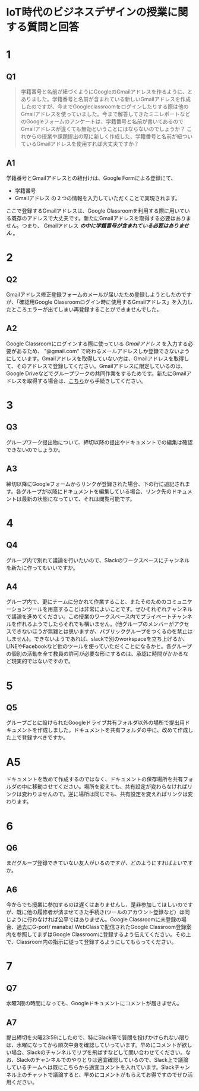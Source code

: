 # IoT時代のビジネスデザインの授業に関する質問と回答

# 1
## Q1
> 学籍番号と名前が紐づくようにGoogleのGmailアドレスを作るように、とありました。学籍番号と名前が含まれている新しいGmailアドレスを作成したのですが、今までGoogleclassroomをログインしたりする際は他のGmailアドレスを使っていました。今まで解答してきたミニレポートなどのGoogleフォームのアンケートは、学籍番号と名前が書いてあるのでGmailアドレスが違くても無効ということにはならないのでしょうか？
これからの授業や課題提出の際に新しく作成した、学籍番号と名前が紐ついているGmailアドレスを使用すれば大丈夫ですか？

## A1
学籍番号とGmailアドレスとの紐付けは、Google Formによる登録にて、
- 学籍番号
- Gmailアドレス
の２つの情報を入力していただくことで実現されます。

ここで登録するGmailアドレスは、Google Classroomを利用する際に用いている既存のアドレスで大丈夫です。新たにGmailアドレスを取得する必要はありません。つまり、
Gmailアドレス *__の中に学籍番号が含まれている必要はありません__* 。

# 2
## Q2
Gmailアドレス修正登録フォームのメールが届いたため登録しようとしたのですが、「確認用Google Classroomログイン時に使用するGmailアドレス」を入力したところエラーが出てしまい再登録することができませんでした。

## A2
Google Classroomにログインする際に使っている *Gmailアドレス* を入力する必要があるため、 "@gmail.com" で終わるメールアドレスしか登録できないようにしています。Gmailアドレスを取得していない方は、Gmailアドレスを取得して、そのアドレスで登録してください。Gmailアドレスに限定しているのは、Google Driveなどでグループワークの共同作業をするためです。新たにGmailアドレスを取得する場合は、[こちら](https://accounts.google.com/signup/v2/webcreateaccount?flowName=GlifWebSignIn&flowEntry=SignUp)から手続きしてください。

# 3
## Q3
グループワーク提出物について、締切以降の提出やドキュメントでの編集は確認できないのでしょうか。

## A3
締切以降にGoogleフォームからリンクが登録された場合、下の行に追記されます。各グループが以降にドキュメントを編集している場合、リンク先のドキュメントは最新の状態になっていて、それは閲覧可能です。


# 4
## Q4
グループ内で別れて議論を行いたいので、Slackのワークスペースにチャンネルを新たに作ってもいいですか。

## A4
グループ内で、更にチームに分かれて作業すること、またそのためのコミュニケーションツールを用意することは非常によいことです。ぜひそれぞれチャンネルで議論を進めてください。この授業のワークスペース内でプライベートチャンネルを作れるようでしたらそれでも構いません。(他グループのメンバーがアクセスできないほうが無難とは思いますが、パブリックグループをつくるのを禁止はしません)。できないようであれば、slackで別のworkspaceを立ち上げるか、LINEやFacebookなど他のツールを使っていただくことになるかと。各グループの個別の活動を全て教員の許可が必要な形にするのは、承認に時間がかかるなど現実的ではないですので。

# 5
## Q5
グループごとに設けられたGoogleドライブ共有フォルダ以外の場所で提出用ドキュメントを作成しました。ドキュメントを共有フォルダの中に、改めて作成した上で登録すべきですか。

# A5
ドキュメントを改めて作成するのではなく、ドキュメントの保存場所を共有フォルダの中に移動させてください。場所を変えても、共有設定が変わらなければリンクは変わりませんので。逆に場所は同じでも、共有設定を変えればリンクは変わります。

# 6
## Q6
まだグループ登録できていない友人がいるのですが、どのようにすればよいですか。

## A6
今からでも授業に参加するのは遅くはありませんし、是非参加してほしいのですが、既に他の履修者が済ませてきた手続き(ツールのアカウント登録など）は同じように行わなければ公平ではありません。Google Classroomに未登録の場合、過去にG-port/ manaba/ WebClassで配信されたGoogle Classroom登録案内を参照してまずはGoogle Classroomに登録するよう伝えてください。その上で、Classroom内の指示に従って登録するようにしてもらってください。

# 7
## Q7
水曜3限の時間になっても、Googleドキュメントにコメントが届きません。

## A7
提出締切を火曜23:59にしたので、特にSlack等で質問を投げかけられない限りは、水曜になってから順次中身を確認していっています。早めにコメントが欲しい場合、Slackのチャンネルでリプを飛ばすなどして問い合わせてください。なお、Slackのチャンネルでのやりとりは適宜確認しているので、Slack上で議論しているチームへは既にこちらから適宜コメントを入れています。Slackチャンネル上のチャットで議論すると、早めにコメントがもらえてお得ですのでぜひ活用ください。
